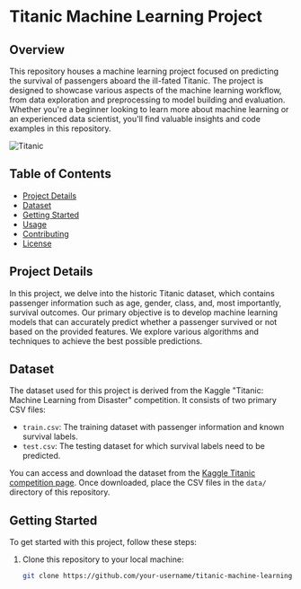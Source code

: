 # Titanic Machine Learning Project

## Overview
This repository houses a machine learning project focused on predicting the survival of passengers aboard the ill-fated Titanic. The project is designed to showcase various aspects of the machine learning workflow, from data exploration and preprocessing to model building and evaluation. Whether you're a beginner looking to learn more about machine learning or an experienced data scientist, you'll find valuable insights and code examples in this repository.

![Titanic](https://static1.squarespace.com/static/5006453fe4b09ef2252ba068/5095eabce4b06cb305058603/5095eabce4b02d37bef4c24c/1352002236895/100_anniversary_titanic_sinking_by_esai8mellows-d4xbme8.jpg)

## Table of Contents
- [Project Details](https://www.kaggle.com/competitions/titanic)
- [Dataset](https://www.kaggle.com/competitions/titanic)
- [Getting Started](https://www.kaggle.com/competitions/titanic)
- [Usage](https://www.kaggle.com/competitions/titanic)
- [Contributing](https://www.kaggle.com/competitions/titanic)
- [License](https://www.kaggle.com/competitions/titanic)

## Project Details
In this project, we delve into the historic Titanic dataset, which contains passenger information such as age, gender, class, and, most importantly, survival outcomes. Our primary objective is to develop machine learning models that can accurately predict whether a passenger survived or not based on the provided features. We explore various algorithms and techniques to achieve the best possible predictions.

## Dataset
The dataset used for this project is derived from the Kaggle "Titanic: Machine Learning from Disaster" competition. It consists of two primary CSV files:

- `train.csv`: The training dataset with passenger information and known survival labels.
- `test.csv`: The testing dataset for which survival labels need to be predicted.

You can access and download the dataset from the [Kaggle Titanic competition page](https://www.kaggle.com/c/titanic/data). Once downloaded, place the CSV files in the `data/` directory of this repository.

## Getting Started
To get started with this project, follow these steps:

1. Clone this repository to your local machine:
   ```bash
   git clone https://github.com/your-username/titanic-machine-learning.git
